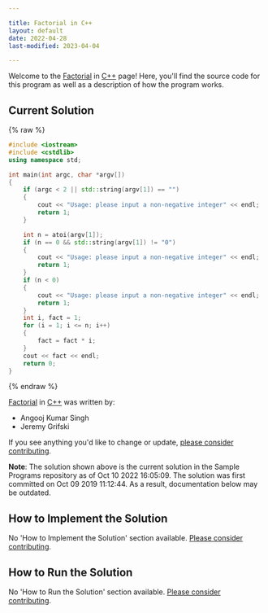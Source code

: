 ```yaml
---

title: Factorial in C++
layout: default
date: 2022-04-28
last-modified: 2023-04-04

---
```


Welcome to the [Factorial](https://sampleprograms.io/projects/factorial) in [C++](https://sampleprograms.io/languages/c-plus-plus) page! Here, you'll find the source code for this program as well as a description of how the program works.

## Current Solution

{% raw %}

```c++
#include <iostream>
#include <cstdlib>
using namespace std;

int main(int argc, char *argv[])
{
    if (argc < 2 || std::string(argv[1]) == "")
    {
        cout << "Usage: please input a non-negative integer" << endl;
        return 1;
    }

    int n = atoi(argv[1]);
    if (n == 0 && std::string(argv[1]) != "0")
    {
        cout << "Usage: please input a non-negative integer" << endl;
        return 1;
    }
    if (n < 0)
    {
        cout << "Usage: please input a non-negative integer" << endl;
        return 1;
    }
    int i, fact = 1;
    for (i = 1; i <= n; i++)
    {
        fact = fact * i;
    }
    cout << fact << endl;
    return 0;
}
```

{% endraw %}

[Factorial](https://sampleprograms.io/projects/factorial) in [C++](https://sampleprograms.io/languages/c-plus-plus) was written by:

- Angooj Kumar Singh
- Jeremy Grifski

If you see anything you'd like to change or update, [please consider contributing](https://github.com/TheRenegadeCoder/sample-programs).

**Note**: The solution shown above is the current solution in the Sample Programs repository as of Oct 10 2022 16:05:09. The solution was first committed on Oct 09 2019 11:12:44. As a result, documentation below may be outdated.

## How to Implement the Solution

No 'How to Implement the Solution' section available. [Please consider contributing](https://github.com/TheRenegadeCoder/sample-programs-website).

## How to Run the Solution

No 'How to Run the Solution' section available. [Please consider contributing](https://github.com/TheRenegadeCoder/sample-programs-website).